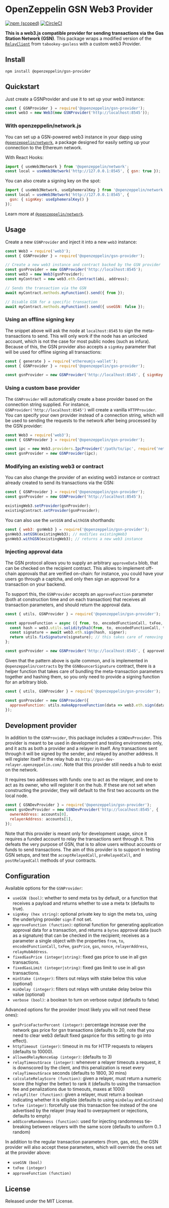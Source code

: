 # OpenZeppelin GSN Web3 Provider

[![npm (scoped)](https://img.shields.io/npm/v/@openzeppelin/gsn-provider)](https://www.npmjs.com/package/@openzeppelin/gsn-provider)
[![CircleCI](https://circleci.com/gh/OpenZeppelin/openzeppelin-gsn-provider.svg?style=shield)](https://circleci.com/gh/OpenZeppelin/openzeppelin-gsn-provider)

**This is a web3.js compatible provider for sending transactions via the Gas Station Network (GSN)**. This package wraps a modified version of the [`RelayClient`](https://github.com/tabookey/tabookey-gasless/blob/master/src/js/relayclient/RelayClient.js) from `tabookey-gasless` with a custom web3 Provider. 

## Install

```
npm install @openzeppelin/gsn-provider
```

## Quickstart

Just create a GSNProvider and use it to set up your web3 instance:

```js
const { GSNProvider } = require('@openzeppelin/gsn-provider');
const web3 = new Web3(new GSNProvider('http://localhost:8545'));
```

### With openzeppelin/network.js

You can set up a GSN-powered web3 instance in your dapp using [`@openzeppelin/network`](https://github.com/OpenZeppelin/openzeppelin-network.js), a package designed for easily setting up your connection to the Ethereum network. 

With React Hooks:

```js
import { useWeb3Network } from '@openzeppelin/network';
const local = useWeb3Network('http://127.0.0.1:8545', { gsn: true });
```

You can also create a signing key on the spot:

```js
import { useWeb3Network, useEphemeralKey } from '@openzeppelin/network';
const local = useWeb3Network('http://127.0.0.1:8545', { 
  gsn: { signKey: useEphemeralKey() } 
});
```

Learn more at [`@openzeppelin/network`](https://github.com/OpenZeppelin/openzeppelin-network.js).

## Usage

Create a new `GSNProvider` and inject it into a new `web3` instance:

```js
const Web3 = require('web3');
const { GSNProvider } = require('@openzeppelin/gsn-provider');

// Create a new web3 instance and contract backed by the GSN provider
const gsnProvider = new GSNProvider('http://localhost:8545');
const web3 = new Web3(gsnProvider);
const myContract = new web3.eth.Contract(abi, address);

// Sends the transaction via the GSN
await myContract.methods.myFunction().send({ from });

// Disable GSN for a specific transaction
await myContract.methods.myFunction().send({ useGSN: false });
```

### Using an offline signing key

The snippet above will ask the node at `localhost:8545` to sign the meta-transactions to send. This will only work if the node has an unlocked account, which is not the case for most public nodes (such as infura). Because of this, the GSN provider also accepts a `signKey` parameter that will be used for offline signing all transactions:

```js
const { generate } = require('ethereumjs-wallet');
const { GSNProvider } = require('@openzeppelin/gsn-provider');

const gsnProvider = new GSNProvider('http://localhost:8545', { signKey: generate().privKey });
```

### Using a custom base provider

The `GSNProvider` will automatically create a base provider based on the connection string supplied. For instance, `GSNProvider('http://localhost:8545')` will create a vanilla `HTTPProvider`. You can specify your own provider instead of a connection string, which will be used to sending the requests to the network after being processed by the GSN provider:

```js
const Web3 = require('web3');
const { GSNProvider } = require('@openzeppelin/gsn-provider');

const ipc = new Web3.providers.IpcProvider('/path/to/ipc', require('net'));
const gsnProvider = new GSNProvider(ipc);
```

### Modifying an existing web3 or contract

You can also change the provider of an existing web3 instance or contract already created to send its transactions via the GSN:

```js
const { GSNProvider } = require('@openzeppelin/gsn-provider');
const gsnProvider = new GSNProvider('http://localhost:8545');

existingWeb3.setProvider(gsnProvider);
existingContract.setProvider(gsnProvider);
```

You can also use the `setGSN` and `withGSN` shorthands:

```js
const { web3: gsnWeb3 } = require('@openzeppelin/gsn-provider');
gsnWeb3.setGSN(existingWeb3); // modifies existingWeb3
gsnWeb3.withGSN(existingWeb3); // returns a new web3 instance
```

### Injecting approval data

The GSN protocol allows you to supply an arbitrary `approveData` blob, that can be checked on the recipient contract. This allows to implement off-chain approvals that are verified on-chain: for instance, you could have your users go through a captcha, and only then sign an approval for a transaction on your backend.

To support this, the `GSNProvider` accepts an `approveFunction` parameter (both at construction time and on each transaction) that receives all transaction parameters, and should return the approval data.

```js
const { utils, GSNProvider } = require('@openzeppelin/gsn-provider');

const approveFunction = async ({ from, to, encodedFunctionCall, txFee, gasPrice, gas, nonce, relayerAddress, relayHubAddress }) => {
  const hash = web3.utils.soliditySha3(from, to, encodedFunctionCall, txFee, gasPrice, gas, nonce, relayerAddress, relayHubAddress);
  const signature = await web3.eth.sign(hash, signer);
  return utils.fixSignature(signature); // this takes care of removing signature malleability attacks
};

const gsnProvider = new GSNProvider('http://localhost:8545', { approveFunction });
```

Given that the pattern above is quite common, and is implemented in `@openzeppelin/contracts` by the `GSNBouncerSignature` contract, there is a helper function that takes care of bundling the meta-transaction parameters together and hashing them, so you only need to provide a signing function for an arbitrary blob.

```js
const { utils, GSNProvider } = require('@openzeppelin/gsn-provider');

const gsnProvider = new GSNProvider({
  approveFunction: utils.makeApproveFunction(data => web3.eth.sign(data, approver))
});
```

## Development provider

In addition to the `GSNProvider`, this package includes a `GSNDevProvider`. This provider is meant to be used in development and testing environments only, and it acts as both a provider and a relayer in itself. Any transactions sent through it will be signed by the sender, and relayed by another address. It will register itself in the relay hub as `http://gsn-dev-relayer.openzeppelin.com/`. Note that this provider still needs a hub to exist on the network.

It requires two addresses with funds: one to act as the relayer, and one to act as its owner, who will register it on the hub. If these are not set when constructing the provider, they will default to the first two accounts on the local node.

```js
const { GSNDevProvider } = require('@openzeppelin/gsn-provider');
const gsnDevProvider = new GSNDevProvider('http://localhost:8545', {
  ownerAddress: accounts[0],
  relayerAddress: accounts[1],
});
```

Note that this provider is meant only for development usage, since it requires a funded account to relay the transactions sent through it. This defeats the very purpose of GSN, that is to allow users without accounts or funds to send transactions. The aim of this provider is to support in testing GSN setups, and test the `acceptRelayedCall`, `preRelayedCall`, and `postRelayedCall` methods of your contracts.

## Configuration

Available options for the `GSNProvider`:

* `useGSN (bool)`: whether to send meta txs by default, or a function that receives a payload and returns whether to use a meta tx (defaults to true).
* `signKey (hex string)`: optional private key to sign the meta txs, using the underlying provider `sign` if not set.
* `approveFunction (function)`: optional function for generating application approval data for a transaction, and returns a `bytes` approval data (such as a signature) that can be checked in the recipient; receives as a parameter a single object with the properties `from`, `to`, `encodedFunctionCall`, `txFee`, `gasPrice`, `gas`, `nonce`, `relayerAddress`, `relayHubAddress`.
* `fixedGasPrice (integer|string)`: fixed gas price to use in all gsn transactions.
* `fixedGasLimit (integer|string)`: fixed gas limit to use in all gsn transactions.
* `minStake (integer)`: filters out relays with stake below this value (optional)
* `minDelay (integer)`: filters out relays with unstake delay below this value (optional)
* `verbose (bool)`: a boolean to turn on verbose output (defaults to false)

Advanced options for the provider (most likely you will not need these ones):

* `gasPriceFactorPercent (integer)`: percentage increase over the network gas price for gsn transactions (defaults to 20, note that you need to clear web3 default fixed gasprice for this setting to go into effect).
* `httpTimeout (integer)`: timeout in ms for HTTP requests to relayers (defaults to 10000).
* `allowedRelayNonceGap (integer)`: (defaults to 3)
* `relayTimeoutGrace (integer)`: whenever a relayer timeouts a request, it is downscored by the client, and this penalization is reset every `relayTimeoutGrace` seconds (defaults to 1800, 30 mins)
* `calculateRelayScore (function)`: given a relayer, must return a numeric score (the higher the better) to rank it (defaults to using the transaction fee and penalizations due to timeouts, maxes at 1000)
* `relayFilter (function)`: given a relayer, must return a boolean indicating whether it is elligible (defaults to using `minDelay` and `minStake`)
* `txfee (integer)`: forcefully use this transaction fee instead of the one advertised by the relayer (may lead to overpayment or rejections, defaults to empty)
* `addScoreRandomness (function)`: used for injecting randomness tie-breaking between relayers with the same score (defaults to uniform 0..1 random)

In addition to the regular transaction parameters (from, gas, etc), the GSN provider will also accept these parameters, which will override the ones set at the provider above:

* `useGSN (bool)`
* `txFee (integer)`
* `approveFunction (function)`

## License

Released under the MIT License.
